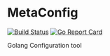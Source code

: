 # MetaConfig

[![Build Status](https://travis-ci.org/leonzhao/config.svg?branch=master)](https://travis-ci.org/leonzhao/config)
[![Go Report Card](https://goreportcard.com/badge/github.com/leonzhao/config)](https://goreportcard.com/report/github.com/leonzhao/config)

Golang Configuration tool

